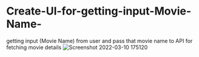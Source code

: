# Create-UI-for-getting-input-Movie-Name-
getting input (Movie Name) from user and pass that movie name to API for fetching movie details
![Screenshot 2022-03-10 175120](https://user-images.githubusercontent.com/82565293/157660789-bd5e185c-06a8-4044-81f3-2bb7c1c4533e.png)

